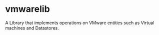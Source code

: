 # vmwarelib
A Library that implements operations on VMware entities such as Virtual machines and Datastores.
